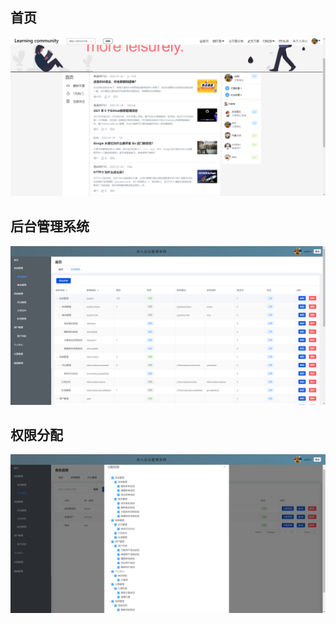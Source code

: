 ## 首页
![Image text](https://raw.githubusercontent.com/aafx11/image/main/blogIndex.jpg)

## 后台管理系统
![Image text](https://raw.githubusercontent.com/aafx11/image/main/bloghoutai.jpg)

## 权限分配
![Image text](https://raw.githubusercontent.com/aafx11/image/main/1645542696(1).jpg)